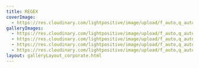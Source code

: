 ```yaml
---
title: REGEX
coverImage:
  - https://res.cloudinary.com/lightpositive/image/upload/f_auto,q_auto/v1647219371/REGEX/br2-1024x614_q7a0er.jpg
galleryImages:
  - https://res.cloudinary.com/lightpositive/image/upload/f_auto,q_auto/v1647219371/REGEX/br-1024x1024_obdfsi.jpg
  - https://res.cloudinary.com/lightpositive/image/upload/f_auto,q_auto/v1647219371/REGEX/br2-1024x614_q7a0er.jpg
  - https://res.cloudinary.com/lightpositive/image/upload/f_auto,q_auto/v1647219371/REGEX/br4-1024x635_yxhwsl.jpg
  - https://res.cloudinary.com/lightpositive/image/upload/f_auto,q_auto/v1647219371/REGEX/br1-1024x682_ze54zz.jpg
layout: galleryLayout_corporate.html
---
```

